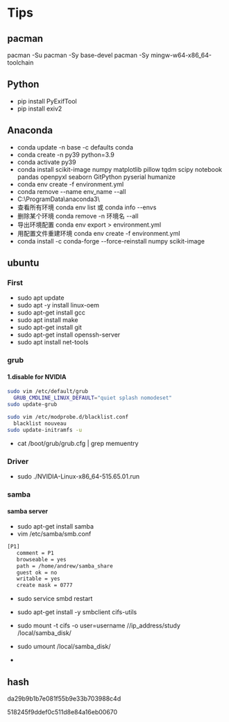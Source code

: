 # Tips
## pacman
pacman -Su
pacman -Sy base-devel
pacman -Sy mingw-w64-x86_64-toolchain

## Python
- pip install PyExifTool
- pip install exiv2

## Anaconda
- conda update -n base -c defaults conda
- conda create -n py39 python=3.9
- conda activate py39
- conda install scikit-image numpy matplotlib pillow  tqdm scipy notebook pandas openpyxl seaborn GitPython pyserial humanize
- conda env create -f environment.yml 
- conda remove --name env_name --all
- C:\ProgramData\anaconda3\
- 查看所有环境        conda env list 或 conda info --envs
- 删除某个环境        conda remove -n 环境名 --all
- 导出环境配置        conda env export > environment.yml
- 用配置文件重建环境   conda env create -f environment.yml
- conda install -c conda-forge --force-reinstall numpy scikit-image


## ubuntu
### First
- sudo apt update
- sudo apt -y install linux-oem
- sudo apt-get install gcc
- sudo apt install make
- sudo apt-get install git
- sudo apt-get install openssh-server
- sudo apt install net-tools

### grub
#### 1.disable for NVIDIA
```bash
sudo vim /etc/default/grub 
  GRUB_CMDLINE_LINUX_DEFAULT="quiet splash nomodeset"
sudo update-grub 

sudo vim /etc/modprobe.d/blacklist.conf
  blacklist nouveau
sudo update-initramfs -u
```

- cat /boot/grub/grub.cfg | grep memuentry

### Driver
- sudo ./NVIDIA-Linux-x86_64-515.65.01.run

### samba
#### samba server
- sudo apt-get install samba
- vim /etc/samba/smb.conf
```bash
[P1]
   comment = P1
   browseable = yes
   path = /home/andrew/samba_share
   guest ok = no
   writable = yes
   create mask = 0777
```
- sudo service smbd restart

- sudo apt-get install -y smbclient cifs-utils
- sudo mount -t cifs -o user=username  //ip_address/study  /local/samba_disk/
- sudo umount /local/samba_disk/

- 



## hash

da29b9b1b7e081f55b9e33b703988c4d

518245f9ddef0c511d8e84a16eb00670

